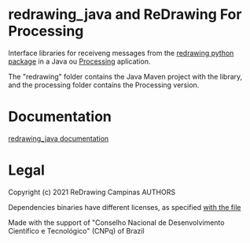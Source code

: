 # redrawing_java and ReDrawing For Processing

Interface libraries for receiveng messages from the [redrawing python package](https://github.com/ReDrawing/redrawing) in a Java ou [Processing](https://processing.org/) aplication.


The "redrawing" folder contains the Java Maven project with the library, and the processing folder contains the Processing version.

# Documentation

[redrawing_java documentation](https://redrawing.github.io/docs/)

# Legal
Copyright (c) 2021 ReDrawing Campinas AUTHORS

Dependencies binaries have different licenses, as specified [with the file](https://github.com/ReDrawing/redrawing_java/tree/main/processing/redrawing/library)

Made with the support of "Conselho Nacional de Desenvolvimento Científico e Tecnológico" (CNPq) of Brazil
